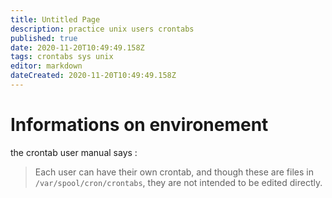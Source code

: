 ```yaml
---
title: Untitled Page
description: practice unix users crontabs
published: true
date: 2020-11-20T10:49:49.158Z
tags: crontabs sys unix
editor: markdown
dateCreated: 2020-11-20T10:49:49.158Z
---
```


# Informations on environement
the crontab user manual says :
>Each user can have their own crontab, and though
these are files in `/var/spool/cron/crontabs`, they are not
intended to be edited directly.
